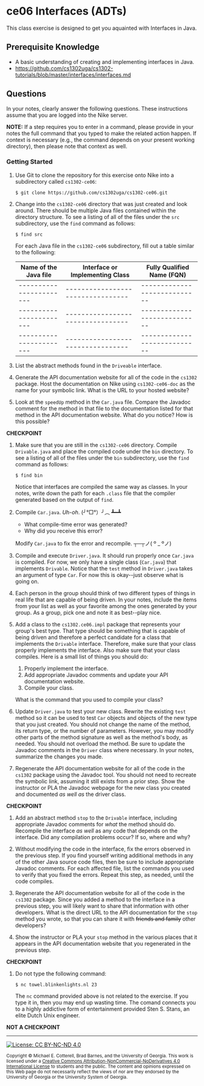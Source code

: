 # ce06 Interfaces (ADTs)

This class exercise is designed to get you aquainted with Interfaces in Java.

## Prerequisite Knowledge

* A basic understanding of creating and implementing interfaces in Java.
* https://github.com/cs1302uga/cs1302-tutorials/blob/master/interfaces/interfaces.md

## Questions

In your notes, clearly answer the following questions. These instructions assume that you are 
logged into the Nike server. 

**NOTE:** If a step requires you to enter in a command, please provide in your notes the full 
command that you typed to make the related action happen. If context is necessary (e.g., the 
command depends on your present working directory), then please note that context as well.

### Getting Started

1. Use Git to clone the repository for this exercise onto Nike into a subdirectory called `cs1302-ce06`:

   ```
   $ git clone https://github.com/cs1302uga/cs1302-ce06.git
   ```
1. Change into the `cs1302-ce06` directory that was just created and look around. There should be
   multiple Java files contained within the directory structure. To see a listing of all of the 
   files under the `src` subdirectory, use the `find` command as follows:
   
   ```
   $ find src
   ```
   
   For each Java file in the `cs1302-ce06` subdirectory, fill out a table similar to the following:
   
   | Name of the Java file | Interface or Implementing Class | Fully Qualified Name (FQN) |
   |-----------------------|---------------------------------|----------------------------|
   |-----------------------|---------------------------------|----------------------------|
   |-----------------------|---------------------------------|----------------------------|
   |-----------------------|---------------------------------|----------------------------|
   
1. List the abstract methods found in the `Driveable` interface.

1. Generate the API documentation website for all of the code in the `cs1302` package. 
   Host the documentation on Nike using `cs1302-ce06-doc` as the name for your symbolic link.
   What is the URL to your hosted website?
   
1. Look at the `speedUp` method in the `Car.java` file. Compare the Javadoc comment for the
   method in that file to the documentation listed for that method in the API documentation
   website. What do you notice? How is this possible?

**CHECKPOINT**

1. Make sure that you are still in the `cs1302-ce06` directory. Compile `Drivable.java` and place the compiled
   code under the `bin` directory. To see a listing of all of the 
   files under the `bin` subdirectory, use the `find` command as follows:
   
   ```
   $ find bin
   ```
   
   Notice that interfaces are compiled the same way as classes. In your notes, write down the path for each
   `.class` file that the compiler generated based on the output of `find`.
   
1. Compile `Car.java`.  *Uh-oh*. (╯°□°）╯︵ ┻━┻ 

   * What compile-time error was generated?
   * Why did you receive this error?
   
   Modify `Car.java` to fix the error and recompile. ┬─┬ノ( º _ ºノ)
   
1. Compile and execute `Driver.java`. It should run properly once `Car.java` is compiled. For now, we only
   have a single class (`Car.java`) that implements `Drivable`. Notice that the `test` method in `Driver.java`
   takes an argument of type `Car`. For now this is okay--just observe what is going on.
   
1. Each person in the group should think of two different types of things in real life that are capable of
   being driven. In your notes, include the items from your list as well as your favorite among the
   ones generated by your group. As a group, pick one and note it as best--play nice.

1. Add a class to the `cs1302.ce06.impl` package that represents your group's best type. That type should
   be something that is capable of being driven and therefore a perfect candidate for a class that implements 
   the `Drivable` interface. Therefore, make sure that your class properly implements the interface. Also
   make sure that your class compiles. Here is a small list of things you should do:
   
   1. Properly implement the interface. 
   1. Add appropriate Javadoc comments and update your API documentation website. 
   1. Compile your class.
   
   What is the command that you used to compile your class? 
   
1. Update `Driver.java` to test your new class. Rewrite the existing `test` method so it can be used to 
   test `Car` objects and objects of the new type that you just created. You should not change the
   name of the method, its return type, or the number of parameters. However, you may modify other 
   parts of the method signature as well as the method's body, as needed. You should not overload
   the method. Be sure to update the Javadoc comments in the `Driver` class where necessary. 
   In your notes, summarize the changes you made.
   
1. Regenerate the API documentation website for all of the code in the `cs1302` package using
   the Javadoc tool. You should not need to recreate the symbolic link, assuming it still exists from
   a prior step. Show the instructor or PLA the Javadoc webpage for the new class you created
   and documented _as well as_ the driver class.

**CHECKPOINT**

1. Add an abstract method `stop` to the `Drivable` interface, including appropriate Javadoc comments
   for _what_ the method should do. Recompile the interface _as well_ as any code that depends on 
   the interface.  Did any compilation problems occur?  If so, where and why?

1. Without modifying the code in the interface, fix the errors observed in the previous step. If you 
   find yourself writing additional methods in any of the other Java source code files, then be sure
   to include appropriate Javadoc comments. For each affected file, list the commands you used to 
   verify that you fixed the errors. Repeat this step, as needed, until the code compiles.

1. Regenerate the API documentation website for all of the code in the `cs1302` package. Since you
   added a method to the interface in a previous step, you will likely want to share that information
   with other developers. What is the direct URL to the API documentation for the `stop` method you
   wrote, so that you can share it with ~~friends and family~~ other developers?
   
1. Show the instructor or PLA your `stop` method in the various places that it appears in the API 
   documentation website that you regenerated in the previous step.

**CHECKPOINT**

1. Do not type the following command:

   ```
   $ nc towel.blinkenlights.nl 23
   ```
   
   The `nc` command provided above is not related to the exercise. 
   If you type it in, then you may end up wasting time.
   The comand connects you to a highly addictive form of entertainment provided Sten S. Stans, 
   an elite Dutch Unix engineer.
   
**NOT A CHECKPOINT**
    
<hr/>

[![License: CC BY-NC-ND 4.0](https://img.shields.io/badge/License-CC%20BY--NC--ND%204.0-lightgrey.svg)](http://creativecommons.org/licenses/by-nc-nd/4.0/)

<small>
Copyright &copy; Michael E. Cotterell, Brad Barnes, and the University of Georgia.
This work is licensed under a <a rel="license" href="http://creativecommons.org/licenses/by-nc-nd/4.0/">Creative Commons Attribution-NonCommercial-NoDerivatives 4.0 International License</a> to students and the public.
The content and opinions expressed on this Web page do not necessarily reflect the views of nor are they endorsed by the University of Georgia or the University System of Georgia.
</small>
